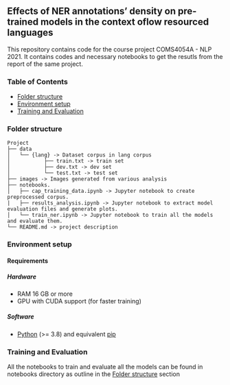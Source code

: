 ## Effects of NER annotations’ density on pre-trained models in the context oflow resourced languages

This repository contains code for the course project COMS4054A - NLP  2021. It contains codes and necessary notebooks to get the resutls from the report of the same project.

### Table of Contents
- [Folder structure](#folder-structure)
- [Environment setup](#environment-setup)
- [Training and Evaluation](#training-and-evaluation)

### Folder structure

```
Project
├── data
│   └── {lang} -> Dataset corpus in lang corpus
│           ├── train.txt -> train set
│           ├── dev.txt -> dev set
│           └── test.txt -> test set
├── images -> Images generated from various analysis
├── notebooks.
│   ├── cap_training_data.ipynb -> Jupyter notebook to create preprocessed corpus.
|   ├── results_analysis.ipynb -> Jupyter notebook to extract model evaluation files and generate plots.
│   └── train_ner.ipynb -> Jupyter notebook to train all the models and evaluate them.
└── README.md -> project description
```

### Environment setup

#### Requirements

##### Hardware
- RAM 16 GB or more
- GPU with CUDA support (for faster training)

##### Software
- [Python](https://www.python.org/) (>= 3.8) and equivalent [pip](https://pypi.org/project/pip/)


### Training and Evaluation

All the notebooks to train and evaluate all the models can be found in notebooks directory as outline in the [Folder structure](#folder-structure) section